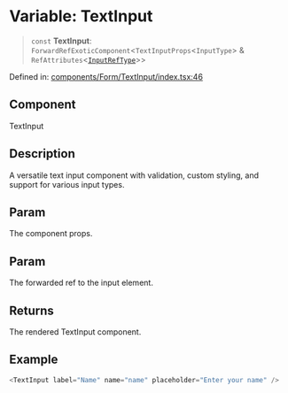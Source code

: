 # Variable: TextInput

> `const` **TextInput**: `ForwardRefExoticComponent`\<`TextInputProps`\<`InputType`\> & `RefAttributes`\<[`InputRefType`](../type-aliases/InputRefType.md)\>\>

Defined in: [components/Form/TextInput/index.tsx:46](https://github.com/onyx-og/prismal/blob/7e948b825c73ffc9bb10fe5a1890783eb7215c77/packages/react/src/components/Form/TextInput/index.tsx#L46)

## Component

TextInput

## Description

A versatile text input component with validation, custom styling, and support for various input types.

## Param

The component props.

## Param

The forwarded ref to the input element.

## Returns

The rendered TextInput component.

## Example

```ts
<TextInput label="Name" name="name" placeholder="Enter your name" />
```

